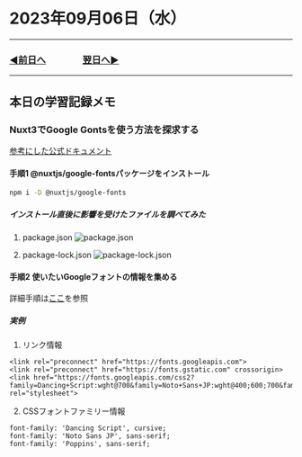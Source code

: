 # 2023年09月06日（水）

---

### [◀️前日へ](https://github.com/yuasys/chatty-journal/blob/main/2023/09/2023-09-05.md)&emsp;&emsp;&emsp;&emsp;[翌日へ▶️](https://github.com/yuasys/chatty-journal/blob/main/2023/09/2023-09-07.md)

---

## 本日の学習記録メモ

### Nuxt3でGoogle Gontsを使う方法を探求する

[参考にした公式ドキュメント](https://google-fonts.nuxtjs.org/)

#### 手順1 @nuxtjs/google-fontsパッケージをインストール

```bash
npm i -D @nuxtjs/google-fonts
```

##### インストール直後に影響を受けたファイルを調べてみた

1. package.json
![package.json](../../images/Monosnap%20package.json%20—%20nuxt-sample%202023-09-06%2004-23-12.png)

2. package-lock.json
![package-lock.json](../../images/Monosnap%20package-lock.json%20—%20nuxt-sample%202023-09-06%2004-35-05.png)

#### 手順2 使いたいGoogleフォントの情報を集める

詳細手順は[ここ](https://hackmd.io/@yuasys/SkDdWvWRn)を参照

##### 実例

1. リンク情報

```html=
<link rel="preconnect" href="https://fonts.googleapis.com">
<link rel="preconnect" href="https://fonts.gstatic.com" crossorigin>
<link href="https://fonts.googleapis.com/css2?family=Dancing+Script:wght@700&family=Noto+Sans+JP:wght@400;600;700&family=Poppins:wght@400;500;700&display=swap" rel="stylesheet">
```

2. CSSフォントファミリー情報

```html=
font-family: 'Dancing Script', cursive;
font-family: 'Noto Sans JP', sans-serif;
font-family: 'Poppins', sans-serif;
```
